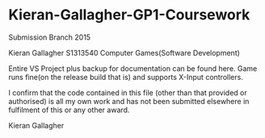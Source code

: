 # Kieran-Gallagher-GP1-Coursework
Submission Branch 2015

Kieran Gallagher 
S1313540
Computer Games(Software Development)


Entire VS Project plus backup for documentation can be found here.
Game runs fine(on the release build that is) and supports X-Input controllers.

I confirm that the code contained in this file (other than that provided or
authorised) is all my own work and has not been submitted elsewhere in
fulfilment of this or any other award.

Kieran Gallagher
